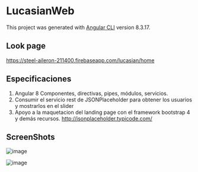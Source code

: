 # LucasianWeb

This project was generated with [Angular CLI](https://github.com/angular/angular-cli) version 8.3.17.

## Look page
https://steel-aileron-211400.firebaseapp.com/lucasian/home

## Especificaciones
1. Angular 8 Componentes, directivas, pipes, módulos, servicios.
2. Consumir el servicio rest de JSONPlaceholder para obtener los usuarios y
mostrarlos en el slider
3. Apoyo a la maquetacion del landing page con el framework bootstrap 4 y demás recursos.
http://jsonplaceholder.typicode.com/

## ScreenShots

![image](https://user-images.githubusercontent.com/28877837/68217377-80199d00-ffb0-11e9-9e51-ce0266e0361d.png)


![image](https://user-images.githubusercontent.com/28877837/68216357-c66dfc80-ffae-11e9-887a-853d78af7352.png)


